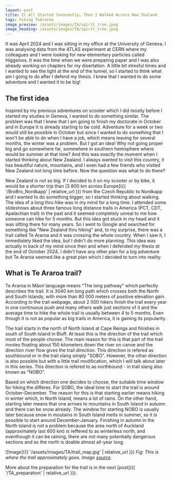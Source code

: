 ```yaml
---
layout: post
title: It All Started Innocently… Then I Walked Across New Zealand
tags: hiking TeAraroa
image_preview: /assets/images/TA/spirit_tree.jpeg
image_heading: /assets/images/TA/spirit_tree.jpeg
---
```


It was April 2024 and I was sitting in my office at the University of Geneva. I was analysing data from the ATLAS experiment at CERN where my colleagues and I were looking for new elementary particles called Higgsinos. It was the time when we were preparing paper and I was also already working on chapters for my disertation. A little bit stresful times and I wanted to see the light at the end of the tunnel, so I started to think what am I going to do after I defend my thesis. I knew that I wanted to do some adventure and I wanted it to be big!

## The first idea

Inspired by my previous adventures on scooter which I did mostly before I started my studies in Geneva, I wanted to do something similar. The problem was that I knew that I am going to finish my doctorate in October and in Europe it is already starting to be cold. Adventure for a week or two would still be possible in October but since I wanted to do something that I won't be able to do when I have a job, which means leaving for several months, the winter was a problem. But I got an idea! Why not going proper big and go somewhere far, somewhere in southern hemisphere where would be summer at that time? And this was exactly the moment when I started thinking about New Zealand. I always wanted to visit this country, it has beautiful nature, mountains, and I even had a few friends who visited New Zealand not long time before. Now the question was what to do there?

New Zealand is not so big. If I decided to it on my scooter or by bike, it would be a shorter trip than [3 800 km across Europe]({{ '/BroBro_Nordkapp' | relative_url }}) from the Czech Republic to Nordkapp and I wanted to do something bigger, so I started thinking about walking. The idea of a long thru hike was in my mind for a long time. I attended some slideshows about three famous long distance trails in America (PCT, CDT, Apalachian trail) in the past and it seemed completely unreal to me how someone can hike for 5 months. But this idea got stuck in my head and it was sitting there for many years. So I went to Google and searched for something like "New Zealand thru hiking" and, to my surprise, there was a trail called Te Araroa and it was crossing the whole country. When I saw it, I immediately liked the idea, but I didn't do more planning. This idea was actually in back of my mind since then and when I defended my thesis at the end of October 2024, I didn't have any other plan for a big adventure but Te Araroa seemed like a great plan which I decided to turn into reality.

## What is Te Araroa trail?

Te Araroa in Māori language means "The long pathway" which perfectly describes the trail. It is 3040 km long path which crosses both the North and South Islands, with more than 80 000 meters of positive elevation gain. According to the trail webpage, about 2 000 hikers finish the trail every year in one continuous push and many others walk just sections of it and the average time to hike the whole trail is usually between 4 to 5 months. Even though it is not as popular as big trails in America, it is gaining its popularity. 

The trail starts in the north of North Island at Cape Reinga and finishes in south of South Island in Bluff. At least this is the direction of the trail which most of the people choose. The main reason for this is that part of the trail involes floating about 150 kilometers down the river on canoe and the direction river flow gives the trail direction. This direction is refered as southbound or in the trail slang simply "SOBO". However, the other direction is also possible but with a little trail modification, which I will talk about later in this series. This direction is refered to as northbound - in trail slang also known as "NOBO".

Based on which direction one decides to choose, the suitable time window for hiking the differes. For SOBO, the ideal time to start the trail is around October-December. The reason for this is that starting earlier means hiking in winter which, in North Island, means a lot of rains. On the other hand, starting later means that one arrives to mountains in South Island in autumn and there can be snow already. The window for starting NOBO is usually later because snow in moutains in South Island melts in summer, so it is possible to start around December-January. Finishing in autumn in the North Island is not a problem because the area north of Auckland (approximately last 600 km) is reffered to as winterless north, and eventhough it can be raining, there are not many potentially dangerous sections and so the north is doable almost all-year long.

![Image]({{ '/assets/images/TA/trail_map.jpg' | relative_url }})
*Fig: This is where the trail approximately goes. Image [source](https://www.teararoa.org.nz/about-te-araroa/).*

More about the preparation for the trail is in the next [post]({{ '/TA_preparation' | relative_url }}).





